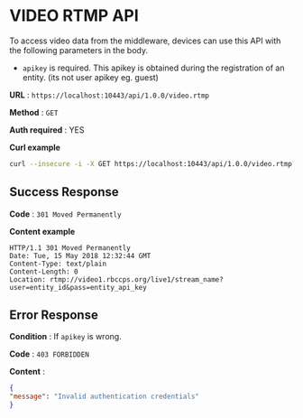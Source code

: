 # VIDEO RTMP API

To access video data from the middleware, devices can use this API with the following parameters in the body.

* `apikey` is required. This apikey is obtained during the registration of an entity. (its not user apikey eg. guest)

**URL** : `https://localhost:10443/api/1.0.0/video.rtmp`

**Method** : `GET`

**Auth required** : YES

**Curl example**

```bash
curl --insecure -i -X GET https://localhost:10443/api/1.0.0/video.rtmp?stream=stream_name&id=entityid&apikey=entity_api_key

```

## Success Response

**Code** : `301 Moved Permanently`

**Content example**

```
HTTP/1.1 301 Moved Permanently
Date: Tue, 15 May 2018 12:32:44 GMT
Content-Type: text/plain
Content-Length: 0
Location: rtmp://video1.rbccps.org/live1/stream_name?user=entity_id&pass=entity_api_key
```

## Error Response

**Condition** : If `apikey` is wrong.

**Code** : `403 FORBIDDEN`

**Content** :

```json
{
"message": "Invalid authentication credentials"
}
```
